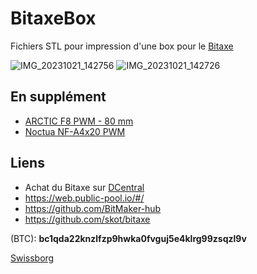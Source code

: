 # BitaxeBox
Fichiers STL pour impression d'une box pour le [Bitaxe](https://github.com/skot/bitaxe) 



![IMG_20231021_142756](https://github.com/nico2511/BitaxeBox/assets/62502164/02335949-9df4-49ce-9644-e28f907cca1b)
![IMG_20231021_142726](https://github.com/nico2511/BitaxeBox/assets/62502164/3460df2d-8789-4abf-b884-6e4b503229dc)


## En supplément
- [ARCTIC F8 PWM - 80 mm](https://www.amazon.fr/dp/B08S7MTW8V?psc=1&ref=ppx_yo2ov_dt_b_product_details)
- [Noctua NF-A4x20 PWM](https://www.amazon.fr/dp/B07125KWG1?psc=1&ref=ppx_yo2ov_dt_b_product_details)

## Liens
- Achat du Bitaxe sur [DCentral](https://twitter.com/DCentralTech)
- https://web.public-pool.io/#/
- https://github.com/BitMaker-hub
- https://github.com/skot/bitaxe

(BTC): **bc1qda22knzlfzp9hwka0fvguj5e4klrg99zsqzl9v**

[Swissborg](https://join.swissborg.com/fr/r/nicolaFBCN)
